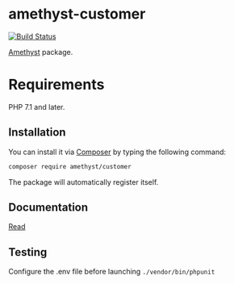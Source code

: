 # amethyst-customer

[![Build Status](https://travis-ci.org/amethyst-php/customer.svg?branch=master)](https://travis-ci.org/amethyst-php/customer)

[Amethyst](https://github.com/amethyst-php/amethyst) package.

# Requirements

PHP 7.1 and later.

## Installation

You can install it via [Composer](https://getcomposer.org/) by typing the following command:

```bash
composer require amethyst/customer
```

The package will automatically register itself.

## Documentation

[Read](docs/index.md)

## Testing

Configure the .env file before launching `./vendor/bin/phpunit`
